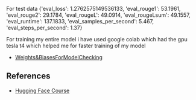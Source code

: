 For test data
{'eval_loss': 1.2762575149536133,
 'eval_rouge1': 53.1961,
 'eval_rouge2': 29.1784,
 'eval_rougeL': 49.0914,
 'eval_rougeLsum': 49.1557,
 'eval_runtime': 137.1833,
 'eval_samples_per_second': 5.467,
 'eval_steps_per_second': 1.37}

For training my entire model i have used google colab which had the gpu tesla t4 which helped me for faster training of my model

- [Weights&BiasesForModelChecking](https://wandb.ai/a988/title_prediction)

 ## References

- [Hugging Face Course](https://huggingface.co/course/chapter7/5?fw=pt)
